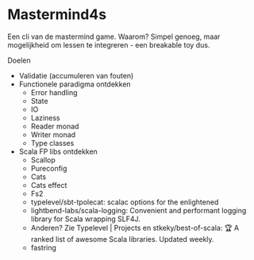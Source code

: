 # Mastermind4s

Een cli van de mastermind game. Waarom? Simpel genoeg, maar mogelijkheid om lessen te integreren - een breakable toy dus.

Doelen
* Validatie (accumuleren van fouten)
* Functionele paradigma ontdekken
    * Error handling
    * State
    * IO
    * Laziness
    * Reader monad
    * Writer monad
    * Type classes
* Scala FP libs ontdekken
    * Scallop
    * Pureconfig
    * Cats
    * Cats effect
    * Fs2
    * typelevel/sbt-tpolecat: scalac options for the enlightened
    * lightbend-labs/scala-logging: Convenient and performant logging library for Scala wrapping SLF4J.
    * Anderen? Zie Typelevel | Projects en stkeky/best-of-scala: 🏆 A ranked list of awesome Scala libraries. Updated weekly.
    * fastring
